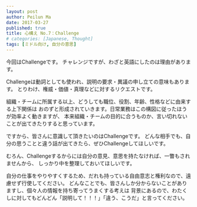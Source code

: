 ```yaml
---
layout: post
author: Peilun Ma
date: 2017-03-27
published: true
title: 心構え No.7：Challenge
# categories: [Japanese, Thought]
tags: [ミドル向け, 自分の意思]
---
```

今回はChallengeです。
チャレンジですが、わざと英語にしたのは理由があります。

Challengeは動詞としても使われ、説明の要求・異議の申し立ての意味もあります。
とりわけ、権威・価値・真理などに対するリクエストです。

組織・チームに所属する以上、どうしても職位、役割、年齢、性格などに由来する上下関係は
おのずと形成されていきます。日常業務はこの構図に従ったほうが効率よく動きますが、
本来組織・チームの目的に合うものか、言い切れないことが出てきたりすると思っています。

ですから、皆さんに意識して頂きたいのはChallengeです。
どんな相手でも、自分の思うことと違う話が出てきたら、ぜひChallengeしてほしいです。

むろん、Challengeするからには自分の意見、意思を持たなければ、一瞥もされませんから、
しっかり中を整理しておいてほしいです。

自分の仕事をやりやすくするため、だれも持っている自由意志と権利なので、遠慮せず行使してください。
どんなことでも、皆さんしか分からないことがありますし、個々人の情報を持ち寄ってうまくする考えは
背景にあるので、わたくしに対してもどんどん「説明して！！！」「違う、こうだ」と言ってください。
